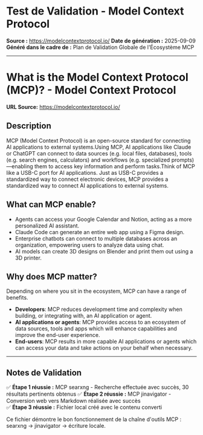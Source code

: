 # Test de Validation - Model Context Protocol

**Source :** https://modelcontextprotocol.io/
**Date de génération :** 2025-09-09
**Généré dans le cadre de :** Plan de Validation Globale de l'Écosystème MCP

---

# What is the Model Context Protocol (MCP)? - Model Context Protocol

**URL Source:** https://modelcontextprotocol.io/

## Description

MCP (Model Context Protocol) is an open-source standard for connecting AI applications to external systems.Using MCP, AI applications like Claude or ChatGPT can connect to data sources (e.g. local files, databases), tools (e.g. search engines, calculators) and workflows (e.g. specialized prompts)—enabling them to access key information and perform tasks.Think of MCP like a USB-C port for AI applications. Just as USB-C provides a standardized way to connect electronic devices, MCP provides a standardized way to connect AI applications to external systems.

## What can MCP enable?

*   Agents can access your Google Calendar and Notion, acting as a more personalized AI assistant.
*   Claude Code can generate an entire web app using a Figma design.
*   Enterprise chatbots can connect to multiple databases across an organization, empowering users to analyze data using chat.
*   AI models can create 3D designs on Blender and print them out using a 3D printer.

## Why does MCP matter?

Depending on where you sit in the ecosystem, MCP can have a range of benefits.

*   **Developers**: MCP reduces development time and complexity when building, or integrating with, an AI application or agent.
*   **AI applications or agents**: MCP provides access to an ecosystem of data sources, tools and apps which will enhance capabilities and improve the end-user experience.
*   **End-users**: MCP results in more capable AI applications or agents which can access your data and take actions on your behalf when necessary.

---

## Notes de Validation

✅ **Étape 1 réussie :** MCP searxng - Recherche effectuée avec succès, 30 résultats pertinents obtenus
✅ **Étape 2 réussie :** MCP jinavigator - Conversion web vers Markdown réalisée avec succès  
✅ **Étape 3 réussie :** Fichier local créé avec le contenu converti

Ce fichier démontre le bon fonctionnement de la chaîne d'outils MCP : searxng → jinavigator → écriture locale.